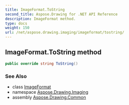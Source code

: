 ```yaml
---
title: ImageFormat.ToString
second_title: Aspose.Drawing for .NET API Reference
description: ImageFormat method. 
type: docs
weight: 150
url: /net/aspose.drawing.imaging/imageformat/tostring/
---
```

## ImageFormat.ToString method

```csharp
public override string ToString()
```

### See Also

* class [ImageFormat](../)
* namespace [Aspose.Drawing.Imaging](../../imageformat/)
* assembly [Aspose.Drawing.Common](../../../)


